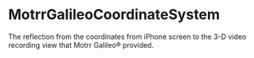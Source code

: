 # MotrrGalileoCoordinateSystem
The reflection from the coordinates from iPhone screen to the 3-D video recording view that Motrr Galileo® provided. 
